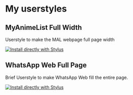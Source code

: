 # My userstyles

## MyAnimeList Full Width
Userstyle to make the MAL webpage full page width

[![Install directly with Stylus](https://img.shields.io/badge/Install%20directly%20with-Stylus-00adad.svg)](https://raw.githubusercontent.com/rimopa/userstyles/main/myanimelist-wider.user.css)

## WhatsApp Web Full Page
Brief Userstyle to make WhatsApp Web fill the entire page.

[![Install directly with Stylus](https://img.shields.io/badge/Install%20directly%20with-Stylus-00adad.svg)](https://raw.githubusercontent.com/rimopa/userstyles/main/whatsapp-full.user.css)
